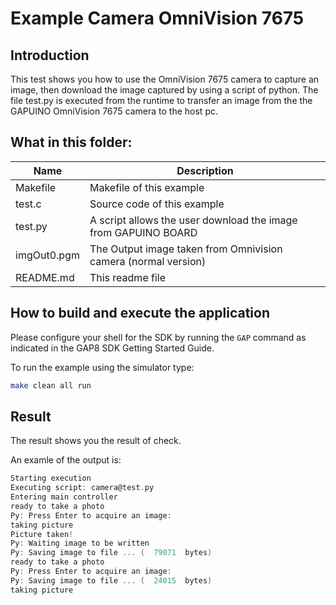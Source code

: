 # Example Camera OmniVision 7675

## Introduction

This test shows you how to use the OmniVision 7675 camera to capture an image, then download the image captured by using a script of python. The file test.py is executed from the runtime to transfer an image from the the GAPUINO OmniVision 7675 camera to the host pc.

## What in this folder:

| Name          |         Description                                              |
|---------------|------------------------------------------------------------------|
|Makefile       |  Makefile of this example                                        |
|test.c         |  Source code of this example                                     |
|test.py        |  A script allows the user download the image from GAPUINO BOARD  |
|imgOut0.pgm    |  The Output image taken from Omnivision camera  (normal version) |
|README.md      |  This readme file                                                |

## How to build and execute the application

Please configure your shell for the SDK by running the `GAP` command as indicated in the GAP8 SDK Getting Started Guide.

To run the example using the simulator type:

~~~~~sh
make clean all run
~~~~~


## Result

The result shows you the result of check.

An examle of the output is:

~~~~~c
Starting execution
Executing script: camera@test.py
Entering main controller
ready to take a photo
Py: Press Enter to acquire an image:
taking picture
Picture taken!
Py: Waiting image to be written
Py: Saving image to file ... (  79071  bytes)
ready to take a photo
Py: Press Enter to acquire an image:
Py: Saving image to file ... (  24015  bytes)
taking picture
~~~~~
